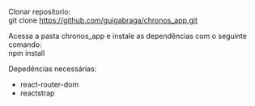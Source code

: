 Clonar repositorio:  
git clone https://github.com/guigabraga/chronos_app.git


Acessa a pasta chronos_app e instale as dependências com o seguinte comando:  
npm install


Depedências necessárias:  
- react-router-dom
- reactstrap  
